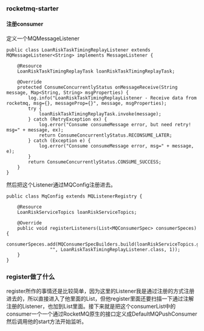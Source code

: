 ###  rocketmq-starter
#### 注册consumer
定义一个MQMessageListener  
```
public class LoanRiskTaskTimingReplayListener extends MQMessageListener<String> implements MessageListener {

    @Resource
    LoanRiskTaskTimingReplayTask loanRiskTaskTimingReplayTask;

    @Override
    protected ConsumeConcurrentlyStatus onMessageReceive(String message, Map<String, String> msgProperties) {
        log.info("LoanRiskTaskTimingReplayListener - Receive data from rocketmq, msg={}, messageProp={}", message, msgProperties);
        try {
            loanRiskTaskTimingReplayTask.invoke(message);
        } catch (RetryException ex) {
            log.error("Consume consumeMessage error, but need retry! msg=" + message, ex);
            return ConsumeConcurrentlyStatus.RECONSUME_LATER;
        } catch (Exception e) {
            log.error("Consume consumeMessage error, msg=" + message, e);
        }
        return ConsumeConcurrentlyStatus.CONSUME_SUCCESS;
    }
}
```
然后把这个Listener通过MQConfig注册进去。  
```
public class MqConfig extends MQListenerRegistry {

    @Resource
    LoanRiskServiceTopics loanRiskServiceTopics;

    @Override
    public void registerListeners(List<MQConsumerSpec> consumerSpeces) {
        consumerSpeces.add(MQConsumerSpecBuilders.build(loanRiskServiceTopics.getRiskTaskTimingReplayHistOrderTopic(),
                "", LoanRiskTaskTimingReplayListener.class, 1));
    }
}
```
### register做了什么
register所作的事情还是比较简单，因为这里的Listener我是通过注册的方式注册进去的，所以直接进入了他里面的List，但他register里面还要扫描一下通过注解注册的Listener，也加到List里面。接下来就是把这个consumerList中的consumer一个一个通过RocketMQ原生的接口定义成DefaultMQPushConsumer然后调用他的start方法开始监听。